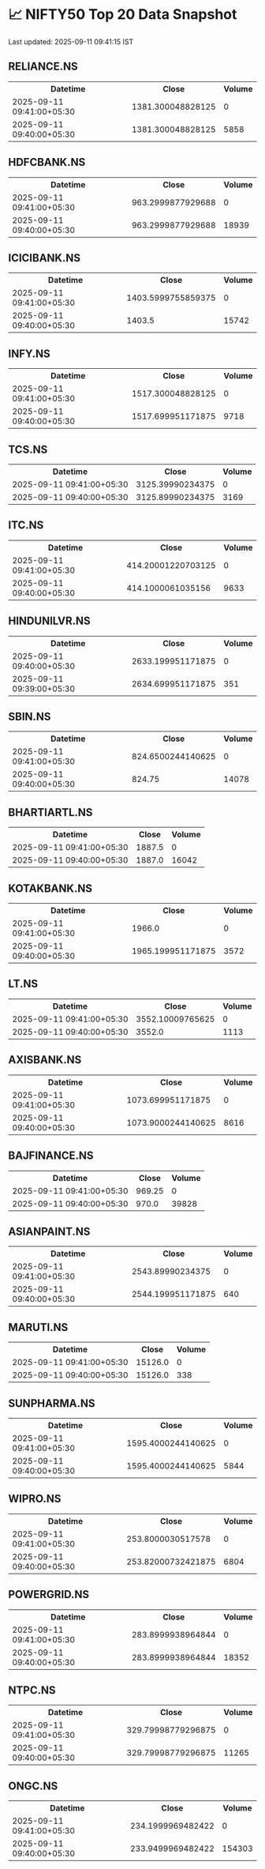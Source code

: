 # 📈 NIFTY50 Top 20 Data Snapshot

Last updated: 2025-09-11 09:41:15 IST

## RELIANCE.NS

<table>
  <tr><th>Datetime</th><th>Close</th><th>Volume</th></tr>
  <tr><td>2025-09-11 09:41:00+05:30</td><td>1381.300048828125</td><td>0</td></tr>
  <tr><td>2025-09-11 09:40:00+05:30</td><td>1381.300048828125</td><td>5858</td></tr>
</table>

## HDFCBANK.NS

<table>
  <tr><th>Datetime</th><th>Close</th><th>Volume</th></tr>
  <tr><td>2025-09-11 09:41:00+05:30</td><td>963.2999877929688</td><td>0</td></tr>
  <tr><td>2025-09-11 09:40:00+05:30</td><td>963.2999877929688</td><td>18939</td></tr>
</table>

## ICICIBANK.NS

<table>
  <tr><th>Datetime</th><th>Close</th><th>Volume</th></tr>
  <tr><td>2025-09-11 09:41:00+05:30</td><td>1403.5999755859375</td><td>0</td></tr>
  <tr><td>2025-09-11 09:40:00+05:30</td><td>1403.5</td><td>15742</td></tr>
</table>

## INFY.NS

<table>
  <tr><th>Datetime</th><th>Close</th><th>Volume</th></tr>
  <tr><td>2025-09-11 09:41:00+05:30</td><td>1517.300048828125</td><td>0</td></tr>
  <tr><td>2025-09-11 09:40:00+05:30</td><td>1517.699951171875</td><td>9718</td></tr>
</table>

## TCS.NS

<table>
  <tr><th>Datetime</th><th>Close</th><th>Volume</th></tr>
  <tr><td>2025-09-11 09:41:00+05:30</td><td>3125.39990234375</td><td>0</td></tr>
  <tr><td>2025-09-11 09:40:00+05:30</td><td>3125.89990234375</td><td>3169</td></tr>
</table>

## ITC.NS

<table>
  <tr><th>Datetime</th><th>Close</th><th>Volume</th></tr>
  <tr><td>2025-09-11 09:41:00+05:30</td><td>414.20001220703125</td><td>0</td></tr>
  <tr><td>2025-09-11 09:40:00+05:30</td><td>414.1000061035156</td><td>9633</td></tr>
</table>

## HINDUNILVR.NS

<table>
  <tr><th>Datetime</th><th>Close</th><th>Volume</th></tr>
  <tr><td>2025-09-11 09:40:00+05:30</td><td>2633.199951171875</td><td>0</td></tr>
  <tr><td>2025-09-11 09:39:00+05:30</td><td>2634.699951171875</td><td>351</td></tr>
</table>

## SBIN.NS

<table>
  <tr><th>Datetime</th><th>Close</th><th>Volume</th></tr>
  <tr><td>2025-09-11 09:41:00+05:30</td><td>824.6500244140625</td><td>0</td></tr>
  <tr><td>2025-09-11 09:40:00+05:30</td><td>824.75</td><td>14078</td></tr>
</table>

## BHARTIARTL.NS

<table>
  <tr><th>Datetime</th><th>Close</th><th>Volume</th></tr>
  <tr><td>2025-09-11 09:41:00+05:30</td><td>1887.5</td><td>0</td></tr>
  <tr><td>2025-09-11 09:40:00+05:30</td><td>1887.0</td><td>16042</td></tr>
</table>

## KOTAKBANK.NS

<table>
  <tr><th>Datetime</th><th>Close</th><th>Volume</th></tr>
  <tr><td>2025-09-11 09:41:00+05:30</td><td>1966.0</td><td>0</td></tr>
  <tr><td>2025-09-11 09:40:00+05:30</td><td>1965.199951171875</td><td>3572</td></tr>
</table>

## LT.NS

<table>
  <tr><th>Datetime</th><th>Close</th><th>Volume</th></tr>
  <tr><td>2025-09-11 09:41:00+05:30</td><td>3552.10009765625</td><td>0</td></tr>
  <tr><td>2025-09-11 09:40:00+05:30</td><td>3552.0</td><td>1113</td></tr>
</table>

## AXISBANK.NS

<table>
  <tr><th>Datetime</th><th>Close</th><th>Volume</th></tr>
  <tr><td>2025-09-11 09:41:00+05:30</td><td>1073.699951171875</td><td>0</td></tr>
  <tr><td>2025-09-11 09:40:00+05:30</td><td>1073.9000244140625</td><td>8616</td></tr>
</table>

## BAJFINANCE.NS

<table>
  <tr><th>Datetime</th><th>Close</th><th>Volume</th></tr>
  <tr><td>2025-09-11 09:41:00+05:30</td><td>969.25</td><td>0</td></tr>
  <tr><td>2025-09-11 09:40:00+05:30</td><td>970.0</td><td>39828</td></tr>
</table>

## ASIANPAINT.NS

<table>
  <tr><th>Datetime</th><th>Close</th><th>Volume</th></tr>
  <tr><td>2025-09-11 09:41:00+05:30</td><td>2543.89990234375</td><td>0</td></tr>
  <tr><td>2025-09-11 09:40:00+05:30</td><td>2544.199951171875</td><td>640</td></tr>
</table>

## MARUTI.NS

<table>
  <tr><th>Datetime</th><th>Close</th><th>Volume</th></tr>
  <tr><td>2025-09-11 09:41:00+05:30</td><td>15126.0</td><td>0</td></tr>
  <tr><td>2025-09-11 09:40:00+05:30</td><td>15126.0</td><td>338</td></tr>
</table>

## SUNPHARMA.NS

<table>
  <tr><th>Datetime</th><th>Close</th><th>Volume</th></tr>
  <tr><td>2025-09-11 09:41:00+05:30</td><td>1595.4000244140625</td><td>0</td></tr>
  <tr><td>2025-09-11 09:40:00+05:30</td><td>1595.4000244140625</td><td>5844</td></tr>
</table>

## WIPRO.NS

<table>
  <tr><th>Datetime</th><th>Close</th><th>Volume</th></tr>
  <tr><td>2025-09-11 09:41:00+05:30</td><td>253.8000030517578</td><td>0</td></tr>
  <tr><td>2025-09-11 09:40:00+05:30</td><td>253.82000732421875</td><td>6804</td></tr>
</table>

## POWERGRID.NS

<table>
  <tr><th>Datetime</th><th>Close</th><th>Volume</th></tr>
  <tr><td>2025-09-11 09:41:00+05:30</td><td>283.8999938964844</td><td>0</td></tr>
  <tr><td>2025-09-11 09:40:00+05:30</td><td>283.8999938964844</td><td>18352</td></tr>
</table>

## NTPC.NS

<table>
  <tr><th>Datetime</th><th>Close</th><th>Volume</th></tr>
  <tr><td>2025-09-11 09:41:00+05:30</td><td>329.79998779296875</td><td>0</td></tr>
  <tr><td>2025-09-11 09:40:00+05:30</td><td>329.79998779296875</td><td>11265</td></tr>
</table>

## ONGC.NS

<table>
  <tr><th>Datetime</th><th>Close</th><th>Volume</th></tr>
  <tr><td>2025-09-11 09:41:00+05:30</td><td>234.1999969482422</td><td>0</td></tr>
  <tr><td>2025-09-11 09:40:00+05:30</td><td>233.9499969482422</td><td>154303</td></tr>
</table>

